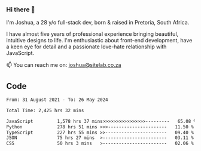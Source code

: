 ### Hi there 👋

I'm Joshua, a 28 y/o full-stack dev, born & raised in Pretoria, South Africa. 

I have almost five years of professional experience bringing beautiful, intuitive designs to life. I'm enthusiastic about front-end development, have a keen eye for detail and a passionate love-hate relationship with JavaScript.

📫 You can reach me on: joshua@sitelab.co.za

## **Code**

<!--START_SECTION:waka-->

```txt
From: 31 August 2021 - To: 26 May 2024

Total Time: 2,425 hrs 32 mins

JavaScript         1,578 hrs 37 mins>>>>>>>>>>>>>>>>---------   65.08 %
Python             278 hrs 51 mins >>>----------------------   11.50 %
TypeScript         227 hrs 55 mins >>-----------------------   09.40 %
JSON               75 hrs 27 mins  >------------------------   03.11 %
CSS                50 hrs 3 mins   >------------------------   02.06 %
```

<!--END_SECTION:waka-->
